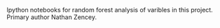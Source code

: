 Ipython notebooks for random forest analysis of varibles in this project. Primary author Nathan Zencey. 
